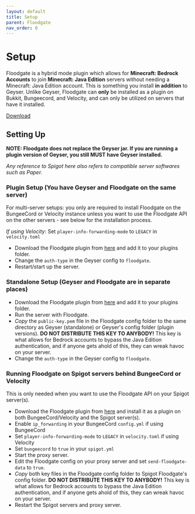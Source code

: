 ```yaml
---
layout: default
title: Setup
parent: Floodgate
nav_order: 0
---
```

# Setup
Floodgate is a hybrid mode plugin which allows for **Minecraft: Bedrock Accounts** to join **Minecraft: Java Edition** servers without needing a Minecraft: Java Edition account. This is something you install **in addition** to Geyser. Unlike Geyser, Floodgate can **only** be installed as a plugin on Bukkit, Bungeecord, and Velocity, and can only be utilized on servers that have it installed. 

[Download](https://ci.nukkitx.com/job/GeyserMC/job/Floodgate/job/development/)

## Setting Up
**NOTE: Floodgate does not replace the Geyser jar. If you are running a plugin version of Geyser, you still MUST have Geyser installed.**

*Any reference to Spigot here also refers to compatible server softwares such as Paper.*

### Plugin Setup (You have Geyser and Floodgate on the same server)

For multi-server setups: you only are required to install Floodgate on the BungeeCord or Velocity instance unless you want to use the Floodgate API on the other servers - see below for the installation process.

*If using Velocity*: Set `player-info-forwarding-mode` to `LEGACY` in `velocity.toml` 

- Download the Floodgate plugin from [here](https://ci.nukkitx.com/job/GeyserMC/job/Floodgate/job/development/) and add it to your plugins folder.
- Change the `auth-type` in the Geyser config to `floodgate`.
- Restart/start up the server.

### Standalone Setup (Geyser and Floodgate are in separate places)

- Download the Floodgate plugin from [here](https://ci.nukkitx.com/job/GeyserMC/job/Floodgate/job/development/) and add it to your plugins folder.
- Run the server with Floodgate.
- *Copy* the `public-key.pem` file in the Floodgate config folder to the same directory as Geyser (standalone) or Geyser's config folder (plugin versions). **DO NOT DISTRIBUTE THIS KEY TO ANYBODY!** This key is what allows for Bedrock accounts to bypass the Java Edition authentication, and if anyone gets ahold of this, they can wreak havoc on your server.
- Change the `auth-type` in the Geyser config to `floodgate`.

### Running Floodgate on Spigot servers behind BungeeCord or Velocity

This is only needed when you want to use the Floodgate API on your Spigot server(s).

- Download the Floodgate plugin from [here](https://ci.nukkitx.com/job/GeyserMC/job/Floodgate/job/development/) and install it as a plugin on both BungeeCord/Velocity and the Spigot server(s).
- Enable `ip_forwarding` in your BungeeCord `config.yml` if using BungeeCord
- Set `player-info-forwarding-mode` to `LEGACY` in `velocity.toml` if using Velocity
- Set `bungeecord` to `true` in your `spigot.yml`
- Start the proxy server.
- Edit the Floodgate config on your proxy server and set `send-floodgate-data` to `true`.
- *Copy* both key files in the Floodgate config folder to Spigot Floodgate's config folder. **DO NOT DISTRIBUTE THIS KEY TO ANYBODY!** This key is what allows for Bedrock accounts to bypass the Java Edition authentication, and if anyone gets ahold of this, they can wreak havoc on your server.
- Restart the Spigot servers and proxy server.
